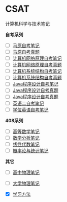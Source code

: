 # CSAT
计算机科学与技术笔记

**自考系列**

- [ ] [马原自考笔记](./马原/马原自考笔记.md)
- [ ] [马原自考真题](./马原/马原自考真题.md)
- [ ] [计算机网络原理自考笔记](./计算机网络原理/计算机网络原理自考笔记.md)
- [ ] [计算机网络原理自考真题](./计算机网络原理/计算机网络原理真题笔记.md)
- [ ] [计算机系统结构自考笔记](./计算机系统结构/计算机系统结构自考笔记.md)
- [ ] [计算机系统结构自考真题](./计算机系统结构/计算机系统结构自考真题.md)
- [ ] [Java程序设计自考笔记](./Java程序设计/Java程序设计自考笔记.md)
- [ ] [Java程序设计自考真题](./Java程序设计/Java程序设计自考真题.md)
- [ ] [Java程序设计自考真题](./Java程序设计/Java程序设计自考真题.md)
- [ ] [英语二自考笔记](./英语/英语二自考笔记.md)
- [ ] [学位英语自考笔记](./英语/学位英语自考笔记.md)

**408系列**

- [ ] [高等数学笔记](./数学/高等数学笔记.md)
- [ ] [数学分析笔记](./数学/数学分析笔记.md)
- [ ] [线性代数笔记](./数学/线性代数笔记.md)
- [ ] [概率论与统计笔记](./数学/概率论与统计笔记.md)

**其它**

- [ ] [高中物理笔记](./物理/高中物理笔记.md)
- [ ] [大学物理笔记](./物理/大学物理笔记.md)
- [x] [学习方法](./学习方法/学习方法.md)

